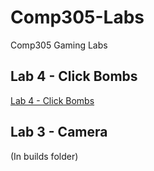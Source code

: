 # Comp305-Labs
Comp305 Gaming Labs

## Lab 4 - Click Bombs
[Lab 4 - Click Bombs](https://abbynode.github.io/Comp305-Labs/)

## Lab 3 - Camera
(In builds folder)
